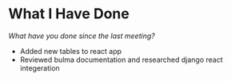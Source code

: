# What I Have Done
*What have you done since the last meeting?*

- Added new tables to react app
- Reviewed bulma documentation and researched django react integeration
